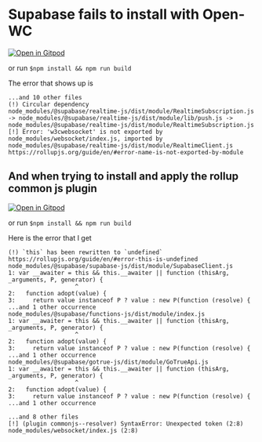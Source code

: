 # Supabase fails to install with Open-WC

[![Open in Gitpod](https://gitpod.io/button/open-in-gitpod.svg)](https://gitpod.io/#https://github.com/jlengrand/supabase-fail)

or run `$npm install && npm run build`


The error that shows up is 


```
...and 10 other files
(!) Circular dependency
node_modules/@supabase/realtime-js/dist/module/RealtimeSubscription.js -> node_modules/@supabase/realtime-js/dist/module/lib/push.js -> node_modules/@supabase/realtime-js/dist/module/RealtimeSubscription.js
[!] Error: 'w3cwebsocket' is not exported by node_modules/websocket/index.js, imported by node_modules/@supabase/realtime-js/dist/module/RealtimeClient.js
https://rollupjs.org/guide/en/#error-name-is-not-exported-by-module
```


## And when trying to install and apply the rollup common js plugin

[![Open in Gitpod](https://gitpod.io/button/open-in-gitpod.svg)](https://gitpod.io/#https://github.com/jlengrand/supabase-fail)

or run `$npm install && npm run build`


Here is the error that I get

```
(!) `this` has been rewritten to `undefined`
https://rollupjs.org/guide/en/#error-this-is-undefined
node_modules/@supabase/supabase-js/dist/module/SupabaseClient.js
1: var __awaiter = this && this.__awaiter || function (thisArg, _arguments, P, generator) {
                   ^
2:   function adopt(value) {
3:     return value instanceof P ? value : new P(function (resolve) {
...and 1 other occurrence
node_modules/@supabase/functions-js/dist/module/index.js
1: var __awaiter = this && this.__awaiter || function (thisArg, _arguments, P, generator) {
                   ^
2:   function adopt(value) {
3:     return value instanceof P ? value : new P(function (resolve) {
...and 1 other occurrence
node_modules/@supabase/gotrue-js/dist/module/GoTrueApi.js
1: var __awaiter = this && this.__awaiter || function (thisArg, _arguments, P, generator) {
                   ^
2:   function adopt(value) {
3:     return value instanceof P ? value : new P(function (resolve) {
...and 1 other occurrence

...and 8 other files
[!] (plugin commonjs--resolver) SyntaxError: Unexpected token (2:8)
node_modules/websocket/index.js (2:8)
```

